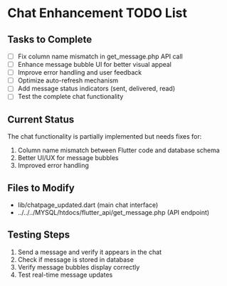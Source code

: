 # Chat Enhancement TODO List

## Tasks to Complete
- [ ] Fix column name mismatch in get_message.php API call
- [ ] Enhance message bubble UI for better visual appeal
- [ ] Improve error handling and user feedback
- [ ] Optimize auto-refresh mechanism
- [ ] Add message status indicators (sent, delivered, read)
- [ ] Test the complete chat functionality

## Current Status
The chat functionality is partially implemented but needs fixes for:
1. Column name mismatch between Flutter code and database schema
2. Better UI/UX for message bubbles
3. Improved error handling

## Files to Modify
- lib/chatpage_updated.dart (main chat interface)
- ../../../MYSQL/htdocs/flutter_api/get_message.php (API endpoint)

## Testing Steps
1. Send a message and verify it appears in the chat
2. Check if message is stored in database
3. Verify message bubbles display correctly
4. Test real-time message updates
